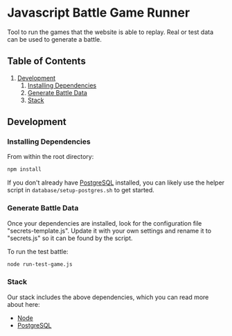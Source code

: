# Javascript Battle Game Runner

Tool to run the games that the website is able to replay. Real or test data can be used to generate a battle.

## Table of Contents

1. [Development](#development)
    1. [Installing Dependencies](#installing-dependencies)
	2. [Generate Battle Data](#generate-battle-data)
    3. [Stack](#stack)

## Development

### Installing Dependencies

From within the root directory:

```sh
npm install
```
If you don't already have [PostgreSQL](http://www.postgresql.org/) installed, you can likely use the helper script in `database/setup-postgres.sh` to get started.

### Generate Battle Data
Once your dependencies are installed, look for the configuration file "secrets-template.js". Update it with your own settings and rename it to "secrets.js" so it can be found by the script.

To run the test battle:
```sh
node run-test-game.js
```

### Stack

Our stack includes the above dependencies, which you can read more about here:
- [Node](http://nodejs.org/)
- [PostgreSQL](http://www.postgresql.org/)
